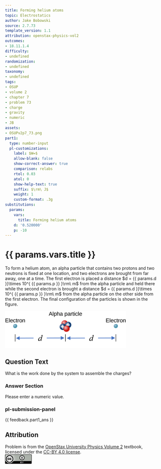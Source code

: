 ```yaml
---
title: Forming helium atoms
topic: Electrostatics
author: Jake Bobowski
source: 2.7.73
template_version: 1.1
attribution: openstax-physics-vol2
outcomes:
- 18.11.1.4
difficulty:
- undefined
randomization:
- undefined
taxonomy:
- undefined
tags:
- OSUP
- volume 2
- chapter 7
- problem 73
- charge
- gravity
- numeric
- JB
assets:
- OSUPv2p7_73.png
part1:
  type: number-input
  pl-customizations:
    label: $W=$
    allow-blank: false
    show-correct-answer: true
    comparison: relabs
    rtol: 0.03
    atol: 0
    show-help-text: true
    suffix: $\rm\ J$
    weight: 1
    custom-format: .3g
substitutions:
  params:
    vars:
      title: Forming helium atoms
    d: '0.520000'
    p: -10
---
```

# {{ params.vars.title }}
To form a helium atom, an alpha particle that contains two protons and two neutrons is fixed at one location, and two electrons are brought from far away, one at a time.
The first electron is placed a distance $d = {{ params.d }}\times 10^{ {{ params.p }} }\rm\ m$ from the alpha particle and held there while the second electron is brought a distance $d = {{ params.d }}\times 10^{ {{ params.p }} }\rm\ m$ from the alpha particle on the other side from the first electron.
The final configuration of the particles is shown in the figure.

<img src="OSUPv2p7_73.png" width=400 alt="Final configuration of the alpha particle and electrons.">

## Question Text

What is the work done by the system to assemble the charges?

### Answer Section

Please enter a numeric value.

### pl-submission-panel

{{ feedback.part1_ans }}

## Attribution

Problem is from the [OpenStax University Physics Volume 2](https://openstax.org/details/books/university-physics-volume-2) textbook, licensed under the [CC-BY 4.0 license](https://creativecommons.org/licenses/by/4.0/).<br>![Image representing the Creative Commons 4.0 BY license.](https://raw.githubusercontent.com/firasm/bits/master/by.png)
